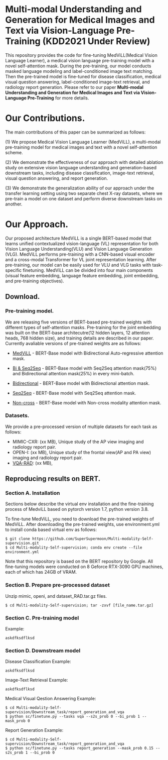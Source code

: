 # Multi-modal Understanding and Generation for Medical Images and Text via Vision-Language Pre-Training (KDD2021 Under Review)
This repository provides the code for fine-tuning MedViLL(Medical Vision Language Learner), a medical vision language pre-training model with a novel self-attention mask.  During the pre-training, our model conducts masked language modeling and label-conditioned image text matching. Then the pre-trained model is fine-tuned for disease classification, medical visual question answering, label-conditioned image-text retrieval, and radiology report generation. Please refer to our paper **Multi-modal Understanding and Generation for Medical Images and Text via Vision-Language Pre-Training** for more details.


# Our Contributions.
The main contributions of this paper can be summarized as follows:

(1) We propose Medical Vision Language Learner (MedViLL), a multi-modal pre-training model for medical images and text with a novel self-attention scheme.

(2) We demonstrate the effectiveness of our approach with detailed ablation study on extensive vision language understanding and generation-based downstream tasks, including disease classification, image-text retrieval, visual question answering, and report generation.

(3) We demonstrate the generalization ability of our approach under the transfer learning setting using two separate chest X-ray datasets, where we pre-train a model on one dataset and perform diverse downstream tasks on another.


# Our Approach.
Our proposed architecture MedViLL is a single BERT-based model that learns unified contextualized vision-language (VL) representation for both Vision Language Understanding(VLU) and Vision Language Generation (VLG). MedViLL performs pre-training with a CNN-based visual encoder and a cross-modal Transformer for VL joint representation learning. After pre-training, our model can be easily used for VLU and VLG tasks with task-specific finetuning. MedViLL can be divided into four main components (visual feature embedding, language feature embedding, joint embedding, and pre-training objectives).


## Download.
### Pre-training model.
We are releasing five versions of BERT-based pre-trained weights with different types of self-attention masks. Pre-training for the joint embedding was built on the BERT-base architecutre(12 hidden layers, 12 attention heads, 768 hidden size), and training details are described in our paper. Currently avaliable versions of pre-trained weights are as follows:

<Pre-trained model will be updated>
  
- [MedViLL](https://drive.google.com/file/d/1shOQrOWbkIeUUsQN48fEP6wj0e266jOb/view?usp=sharing) - BERT-Base model with Bidirectional Auto-regressive attention mask.

- [Bi & Seq2Seq](https://drive.google.com/file/d/1hn8DLgPkblIew_UEP3TwoLwKZw03Pkmk/view?usp=sharing) - BERT-Base model with Seq2Seq attention mask(75%) and Bidirectional attention mask(25%) in every mini-batch.

- [Bidirectional](https://drive.google.com/file/d/1GSb-CjUnfuTTDrb0tPEwHGo1Qg1JHvdf/view?usp=sharing) - BERT-Base model with Bidirectional attention mask.

- [Seq2Seq](https://drive.google.com/file/d/1O76qXkRkP-yS5iChwpH-8Z5EWDLbkWuu/view?usp=sharing) - BERT-Base model with Seq2Seq attention mask.

- [Non-cross](https://drive.google.com/file/d/1ZEu0NioO6ThJC_pWRYByyJ4-XwMnGvJA/view?usp=sharing) - BERT-Base model with Non-cross modality attention mask.

### Datasets.
We provide a pre-processed version of multiple datasets for each task as follows:
- MIMIC-CXR: (xx MB), Unique study of the AP view imaging and radiology report pair.
- OPEN-I: (xx MB), Unique study of the frontal view(AP and PA view) imaging and radiology report pair.
- [VQA-RAD](https://drive.google.com/file/d/1zlNM7kQACaorfQD8n_Qtc5wkV_lh_60V/view?usp=sharing): (xx MB), 


## Reproducing results on BERT.
### Section A. Installation
Sections below describe the virtual env installation and the fine-training process of MedviLL based on pytorch version 1.7, python version 3.8. 

To fine-tune MedViLL, you need to download the pre-trained weights of MedViLL. After downloading the pre-trained weights, use environment.yml to install conda based virtual env as follows:

```
$ git clone https://github.com/SuperSupermoon/Multi-modality-Self-supervision.git
$ cd Multi-modality-Self-supervision; conda env create --file environment.yml
```

Note that this repository is based on the BERT repository by Google. All fine-tuning models were conducted on 8 Geforce RTX-3090 GPU machines, each of which has 24GB of VRAM. 

### Section B. Prepare pre-processed dataset

Unzip mimic, openi, and dataset_RAD.tar.gz files. 

```
$ cd Multi-modality-Self-supervision; tar -zxvf [file_name.tar.gz]
```


### Section C. Pre-training model
Example:
```
askdfksdflksd
```



### Section D. Downstream model
Disease Classification
Example:
```
askdfksdflksd
```

Image-Text Retrieval
Example:
```
askdfksdflksd
```

Medical Visual Qestion Answering
Example:
```
$ cd Multi-modality-Self-supervision/Downstream_task/report_generation_and_vqa
$ python sc/finetune.py --tasks vqa --s2s_prob 0 --bi_prob 1 --mask_prob 0
```

Report Generation
Example:
```
$ cd Multi-modality-Self-supervision/Downstream_task/report_generation_and_vqa
$ python sc/finetune.py --tasks report_generation --mask_prob 0.15 --s2s_prob 1 --bi_prob 0
```
